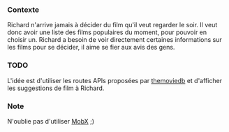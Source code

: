 ### Contexte

Richard n'arrive jamais à décider du film qu'il veut regarder le soir.
Il veut donc avoir une liste des films populaires du moment, pour pouvoir en choisir un.
Richard a besoin de voir directement certaines informations sur les films pour se décider, il aime se fier aux avis des gens.

### TODO

L'idée est d'utiliser les routes APIs proposées par [themoviedb](https://developers.themoviedb.org/3/movies) et d'afficher les suggestions de film à Richard.

### Note

N'oublie pas d'utiliser [MobX](https://mobx.js.org/README.html) ;)
